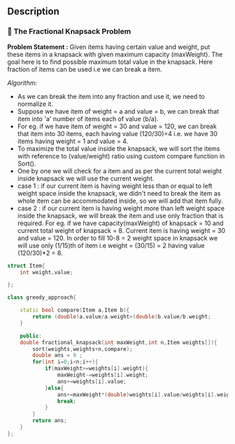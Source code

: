 ## Description

### 🚗 The Fractional Knapsack Problem 

<b>Problem Statement :</b> Given items having certain value and weight, put these items in a knapsack with given maximum capacity (maxWeight). The goal here is to find possible maximum total value in the knapsack. Here fraction of items can be used i.e we can break a item.

*Algorithm:*

* As we can break the item into any fraction and use it, we need to normalize it.
* Suppose we have item of weight = a and value = b, we can break that item into 'a' number of items each of value (b/a).
* For eg. if we have item of weight = 30 and value  = 120, we can break that item into 30 items, each having value (120/30)=4 i.e. we have 30 items having weight = 1 and value = 4.
* To maximize the total value inside the knapsack, we will sort the items with reference to (value/weight) ratio using custom compare function in Sort().
* One by one we will check for a item and as per the current total weight inside knapsack we will use the current weight.
* case 1 : if our current item is having weight less than or equal to left weight space inside the knapsack, we didn't need to break the item as whole item can be accommodated inside, so we will add that item fully.
* case 2 : if our current item is having weight more than left weight space inside the knapsack, we will break the item and use only fraction that is required. For eg. if we have capacity(maxWeight) of knapsack = 10 and current total weight of knapsack = 8. Current item is having weight = 30 and value = 120. In order to fill 10-8 = 2 weight space in knapsack we will use only (1/15)th of item i.e weight = (30/15) = 2 having value (120/30)*2 = 8.

```cpp
struct Item{
    int weight,value;

};

class greedy_approach{

    static bool compare(Item a,Item b){
        return (double)a.value/a.weight>(double)b.value/b.weight;
    }

    public:
    double fractional_knapsack(int maxWeight,int n,Item weights[]){
        sort(weights,weights+n,compare);
        double ans = 0 ;
        for(int i=0;i<n;i++){
            if(maxWeight>=weights[i].weight){
                maxWeight-=weights[i].weight;
                ans+=weights[i].value;
            }else{
                ans+=maxWeight*(double)weights[i].value/weights[i].weight;
                break;
            }
        }
        return ans;
    }
};
```
